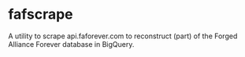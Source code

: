 # fafscrape

A utility to scrape api.faforever.com to reconstruct (part) of the Forged Alliance Forever database in BigQuery.
